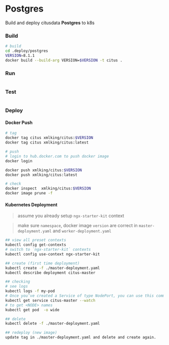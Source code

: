 # Postgres
 
Build and deploy citusdata **Postgres** to k8s

### Build
```bash
# build
cd .deploy/postgres
VERSION=8.1.1
docker build --build-arg VERSION=$VERSION -t citus .
```

### Run

```bash
```

### Test

```bash

```

### Deploy

#### Docker Push
```bash
# tag
docker tag citus xmlking/citus:$VERSION
docker tag citus xmlking/citus:latest

# push
# login to hub.docker.com to push docker image
docker login

docker push xmlking/citus:$VERSION
docker push xmlking/citus:latest

# check
docker inspect  xmlking/citus:$VERSION
docker image prune -f
```
 
#### Kubernetes Deployment
> assume you already setup `ngx-starter-kit` context

> make sure  `namespace`, docker image `version` are correct in `master-deployment.yaml` and `worker-deployment.yaml`

```bash
## view all preset contexts
kubectl config get-contexts
# switch to `ngx-starter-kit` contexts
kubectl config use-context ngx-starter-kit

## create (first time deployment)
kubectl create -f ./master-deployment.yaml
kubectl describe deployment citus-master

## checking
# see logs
kubectl logs -f my-pod
# Once you’ve created a Service of type NodePort, you can use this command to find the NodePort
kubectl get service citus-master --watch
# to get <NODE> names 
kubectl get pod  -o wide

## delete
kubectl delete -f ./master-deployment.yaml

## redeploy (new image)
update tag in ./master-deployment.yaml and delete and create again.
```

 

